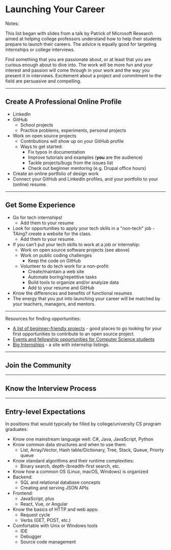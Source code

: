 # Launching Your Career

Notes:

This list began with slides from a talk by Patrick of Microsoft Research aimed at helping college professors understand how to help their students prepare to launch their careers. The advice is equally good for targeting internships or college interviews.

Find something that you are passionate about, or at least that you are curious enough about to dive into. The work will be more fun and your interest and passion will come through in your work and the way you present it in interviews. Excitement about a project and commitment to the field are persuasive and compelling.

---

## Create A Professional Online Profile

* LinkedIn
* GitHub
  - School projects
  - Practice problems, experiments, personal projects
* Work on open source projects
  - Contributions will show up on your GitHub profile
  - Ways to get started:
    - Fix typos in documentation
    - Improve tutorials and examples (**you** are the audience)
    - Tackle projects/bugs from the issues list
    - Check out beginner mentoring (e.g. Drupal office hours)
* Create an online portfolio of design work
* Connect your GitHub and LinkedIn profiles, and your portfolio to your (online) resume.

---

## Get Some Experience

* Go for tech internships!
  - Add them to your resume
* Look for opportunities to apply your tech skills in a "non-tech" job - TAing? create a website for the class.
  - Add them to your resume.
* If you can't put your tech skills to work at a job or internship:
  - Work on open source software projects (see above)
  - Work on public coding challenges
    - Keep the code on GitHub
  - Volunteer to do tech work for a non-profit:
    - Create/maintain a web site
    - Automate boring/repetitive tasks
    - Build tools to organize and/or analyize data
    - Add to your resume and GitHub
* Know the differences and benefits of functional resumes
* The energy that you put into launching your career will be matched by your teachers, managers, and mentors.

---

Resources for finding opportunities:
* [A list of beginner-friendly projects](https://github.com/MunGell/awesome-for-beginners) - good places to go looking for your first opportunities to contribute to an open source project.
* [Events and fellowship opportunities for Computer Science students](https://github.com/anu0012/awesome-computer-science-opportunities)
* [Big Internships](https://www.biginternships.com) - a site with internship listings.

---

## Join the Community

---

## Know the Interview Process

---

## Entry-level Expectations

In positions that would typically be filled by college/university CS program graduates:

* Know one mainstream language well: C#, Java, JavaScript, Python
* Know common data structures and when to use them:
  - List, Array/Vector, Hash table/Dictionary, Tree, Stack, Queue, Priorty queue
* Know standard algorithms and their runtime complexities:
  - Binary search, depth-/breadth-first search, etc.
* Know how a common OS (Linux, macOS, Windows) is organized
* Backend:
  - SQL and relational database concepts
  - Creating and serving JSON APIs
* Frontend:
  - JavaScript, plus
  - React, Vue, or Angular
* Know the basics of HTTP and web apps:
  - Request cycle
  - Verbs (GET, POST, etc.)
* Comfortable with Unix or Windows tools
  - IDE
  - Debugger
  - Source code management
